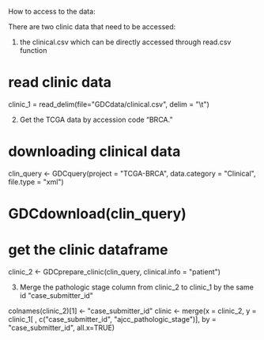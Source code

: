 How to access to the data:

There are two clinic data that need to be accessed:

1. the clinical.csv which can be directly accessed through read.csv function

# read clinic data
clinic_1 = read_delim(file="GDCdata/clinical.csv", delim = "\t")

2. Get the TCGA data by accession code “BRCA.”

# downloading clinical data
clin_query <- GDCquery(project = "TCGA-BRCA",
                       data.category = "Clinical",
                       file.type = "xml")

# GDCdownload(clin_query)
# get the clinic dataframe
clinic_2 <- GDCprepare_clinic(clin_query, clinical.info = "patient")

3. Merge the pathologic stage column from clinic_2 to clinic_1 by the same id "case_submitter_id"

colnames(clinic_2)[1] <- "case_submitter_id"
clinic <- merge(x = clinic_2, y = clinic_1[ , c("case_submitter_id", "ajcc_pathologic_stage")], by = "case_submitter_id", all.x=TRUE)

